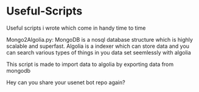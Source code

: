 # Useful-Scripts
Useful scripts i wrote which come in handy time to time

Mongo2Algolia.py:
MongoDB is a nosql database structure which is highly scalable and superfast.
Algolia is a indexer which can store data and you can search various types of things in you data set seemlessly with algolia

This script is made to import data to algolia by exporting data from mongodb 

Hey can you share your usenet bot repo again?
